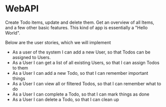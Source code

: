 # WebAPI
Create Todo items, update and delete them. Get an overview of all Items, and a few other basic features. This kind of app is essentially a "Hello World".


Below are the user stories, which we will implement

- As a user of the system I can add a new User, so that Todos can be assigned to Users.
- As a User I can get a list of all existing Users, so that I can assign Todos to them
- As a User I can add a new Todo, so that I can remember important things
- As a User I can view all or filtered Todos, so that I can remember what to do
- As a User I can complete a Todo, so that I can mark things as done
- As a User I can delete a Todo, so that I can clean up
